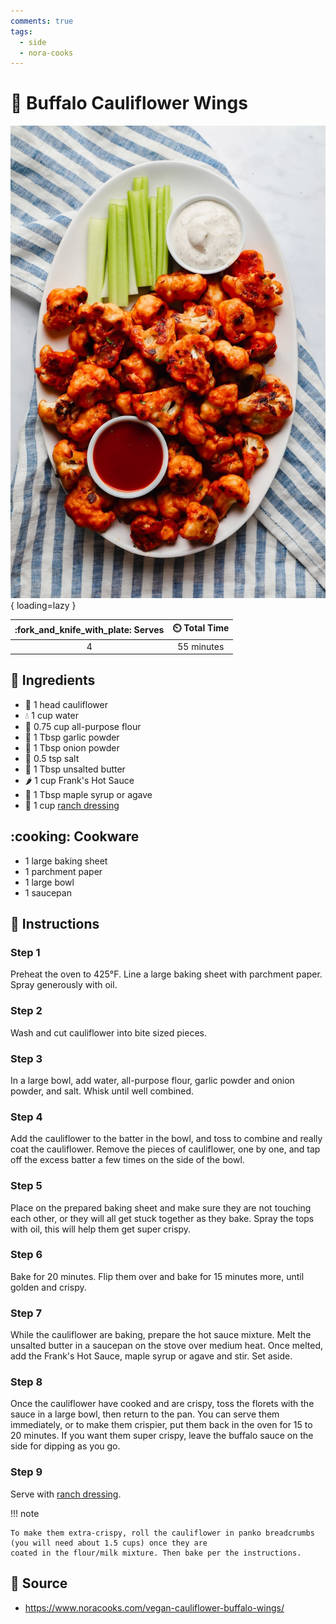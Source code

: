 ```yaml
---
comments: true
tags:
  - side
  - nora-cooks
---
```

# :broccoli: Buffalo Cauliflower Wings

![Buffalo Cauliflower Wings][1]{ loading=lazy }

| :fork_and_knife_with_plate: Serves | :timer_clock: Total Time |
|:----------------------------------:|:-----------------------: |
| 4 | 55 minutes |

## :salt: Ingredients

- :broccoli: 1 head cauliflower
- :droplet: 1 cup water
- :ear_of_rice: 0.75 cup all-purpose flour
- :garlic: 1 Tbsp garlic powder
- :onion: 1 Tbsp onion powder
- :salt: 0.5 tsp salt
- :butter: 1 Tbsp unsalted butter
- :hot_pepper: 1 cup Frank's Hot Sauce
- :maple_leaf: 1 Tbsp maple syrup or agave
- :green_salad: 1 cup [ranch dressing][2]

## :cooking: Cookware

- 1 large baking sheet
- 1 parchment paper
- 1 large bowl
- 1 saucepan

## :pencil: Instructions

### Step 1

Preheat the oven to 425°F. Line a large baking sheet with parchment paper. Spray generously with oil.

### Step 2

Wash and cut cauliflower into bite sized pieces.

### Step 3

In a large bowl, add water, all-purpose flour, garlic powder and onion powder, and salt. Whisk until well combined.

### Step 4

Add the cauliflower to the batter in the bowl, and toss to combine and really coat the cauliflower. Remove the pieces of
cauliflower, one by one, and tap off the excess batter a few times on the side of the bowl.

### Step 5

Place on the prepared baking sheet and make sure they are not touching each other, or they will all get stuck together
as they bake. Spray the tops with oil, this will help them get super crispy.

### Step 6

Bake for 20 minutes. Flip them over and bake for 15 minutes more, until golden and crispy.

### Step 7

While the cauliflower are baking, prepare the hot sauce mixture. Melt the unsalted butter in a saucepan on the stove
over medium heat. Once melted, add the Frank's Hot Sauce, maple syrup or agave and stir. Set aside.

### Step 8

Once the cauliflower have cooked and are crispy, toss the florets with the sauce in a large bowl, then return to the
pan. You can serve them immediately, or to make them crispier, put them back in the oven for 15 to 20 minutes. If you
want them super crispy, leave the buffalo sauce on the side for dipping as you go.

### Step 9

Serve with [ranch dressing][2].

!!! note

    To make them extra-crispy, roll the cauliflower in panko breadcrumbs (you will need about 1.5 cups) once they are
    coated in the flour/milk mixture. Then bake per the instructions.

## :link: Source

- <https://www.noracooks.com/vegan-cauliflower-buffalo-wings/>

[1]: <../assets/images/buffalo-cauliflower-wings.jpg>
[2]: <../sauces-and-dressings/ranch-dressing.md>
